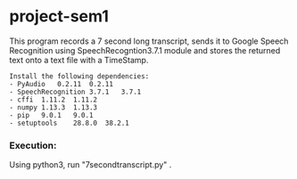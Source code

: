 # project-sem1
This program records a 7 second long transcript, sends it to Google Speech Recognition using SpeechRecogntion3.7.1 module and stores the returned text onto a text file with a TimeStamp.


```
Install the following dependencies:
- PyAudio	0.2.11	0.2.11
- SpeechRecognition	3.7.1	3.7.1
- cffi	1.11.2	1.11.2
- numpy	1.13.3	1.13.3
- pip	9.0.1	9.0.1
- setuptools	28.8.0	38.2.1
```

### Execution:
Using python3, run "7secondtranscript.py" .
